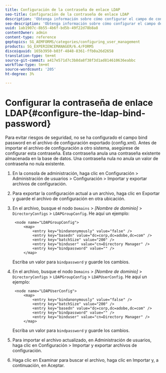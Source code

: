 ```yaml
---
title: Configuración de la contraseña de enlace LDAP
seo-title: Configuración de la contraseña de enlace LDAP
description: 'Obtenga información sobre cómo configurar el campo de contraseña de enlace antes de importar el archivo de configuración en otro sistema. '
seo-description: 'Obtenga información sobre cómo configurar el campo de contraseña de enlace antes de importar el archivo de configuración en otro sistema. '
uuid: 1ab1907c-8b55-4b6f-bd5b-49f22d78b8a8
contentOwner: admin
content-type: reference
geptopics: SG_AEMFORMS/categories/configuring_user_management
products: SG_EXPERIENCEMANAGER/6.4/FORMS
discoiquuid: 165b3950-b03f-4848-8361-ffb0a26d2658
translation-type: tm+mt
source-git-commit: a417e571d7c3b8da8f38f3d1ad814610636eabbc
workflow-type: tm+mt
source-wordcount: '205'
ht-degree: 3%

---
```



# Configurar la contraseña de enlace LDAP{#configure-the-ldap-bind-password}

Para evitar riesgos de seguridad, no se ha configurado el campo bind password en el archivo de configuración exportado (config.xml). Antes de importar el archivo de configuración a otro sistema, asegúrese de configurar esta contraseña. Esta contraseña anula una contraseña existente almacenada en la base de datos. Una contraseña nula no anula un valor de contraseña no nula existente.

1. En la consola de administración, haga clic en Configuración > Administración de usuarios > Configuración > Importar y exportar archivos de configuración.
1. Para exportar la configuración actual a un archivo, haga clic en Exportar y guarde el archivo de configuración en otra ubicación.
1. En el archivo, busque el nodo `Domains` > *[Nombre de dominio]* > `DirectoryConfigs` > `LDAPGroupConfig`. He aquí un ejemplo:

   ```as3
    <node name="LDAPGroupConfig"> 
        <map> 
            <entry key="bindanonymously" value="false" />  
            <entry key="basedn" value="dc=corp,dc=adobe,dc=com" />  
            <entry key="batchSize" value="200" />  
            <entry key="binduser" value="cn=Directory Manager" />  
            <entry key="bindpassword" value="" /> 
        </map>
   ```

   Escriba un valor para `bindpassword` y guarde los cambios.

1. En el archivo, busque el nodo `Domains` > *[Nombre de dominio]* > `DirectoryConfigs` > `LDAPGroupConfig` > `LDAPUserConfig`. He aquí un ejemplo:

   ```as3
    <node name="LDAPUserConfig"> 
        <map> 
            <entry key="bindanonymously" value="false" />  
            <entry key="batchSize" value="200" />  
            <entry key="basedn" value="dc=corp,dc=adobe,dc=com" />  
            <entry key="bindpassword" value="" /> 
            <entry key="binduser" value="cn=Directory Manager" />  
        </map>
   ```

   Escriba un valor para `bindpassword` y guarde los cambios.

1. Para importar el archivo actualizado, en Administración de usuarios, haga clic en Configuración > Importar y exportar archivos de configuración.
1. Haga clic en Examinar para buscar el archivo, haga clic en Importar y, a continuación, en Aceptar.

